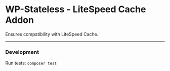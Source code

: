 # WP-Stateless - LiteSpeed Cache Addon

Ensures compatibility with LiteSpeed Cache.

---

### Development

Run tests: `composer test`
